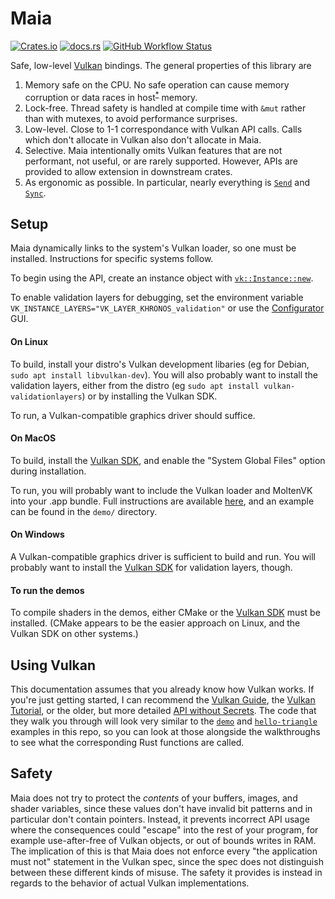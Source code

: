 # Maia

[![Crates.io](https://img.shields.io/crates/v/maia)](https://crates.io/crates/maia) [![docs.rs](https://img.shields.io/docsrs/maia)](https://docs.rs/maia/) [![GitHub Workflow Status](https://img.shields.io/github/workflow/status/danielkeller/maia/CI)](https://github.com/danielkeller/maia/actions/workflows/ci.yml)

Safe, low-level [Vulkan](https://en.wikipedia.org/wiki/Vulkan) bindings. The general properties of this library are

1. Memory safe on the CPU. No safe operation can cause memory corruption or data races in host<sup>[*](#safety)</sup> memory.
2. Lock-free. Thread safety is handled at compile time with `&mut` rather than with mutexes, to avoid performance surprises.
3. Low-level. Close to 1-1 correspondance with Vulkan API calls. Calls which don't allocate in Vulkan also don't allocate in Maia.
4. Selective. Maia intentionally omits Vulkan features that are not performant, not useful, or are rarely supported. However, APIs are provided to allow extension in downstream crates.
5. As ergonomic as possible. In particular, nearly everything is [`Send`](https://doc.rust-lang.org/std/marker/trait.Send.html) and [`Sync`](https://doc.rust-lang.org/std/marker/trait.Sync.html).

## Setup

Maia dynamically links to the system's Vulkan loader, so one must be installed. Instructions for specific systems follow.

To begin using the API, create an instance object with [`vk::Instance::new`](crate::vk::Instance::new()).

To enable validation layers for debugging, set the environment variable `VK_INSTANCE_LAYERS="VK_LAYER_KHRONOS_validation"` or use the [Configurator](https://vulkan.lunarg.com/doc/view/latest/windows/vkconfig.html) GUI.

#### On Linux

To build, install your distro's Vulkan development libaries (eg for Debian, `sudo apt install libvulkan-dev`). You will also probably want to install the validation layers, either from the distro (eg `sudo apt install vulkan-validationlayers`) or by installing the Vulkan SDK.

To run, a Vulkan-compatible graphics driver should suffice.

#### On MacOS

To build, install the [Vulkan SDK](https://vulkan.lunarg.com/sdk/home), and enable the "System Global Files" option during installation.

To run, you will probably want to include the Vulkan loader and MoltenVK into your .app bundle. Full instructions are available [here](crate::macos_instructions), and an example can be found in the `demo/` directory.

#### On Windows

A Vulkan-compatible graphics driver is sufficient to build and run. You will probably want to install the [Vulkan SDK](https://vulkan.lunarg.com/sdk/home) for validation layers, though.

#### To run the demos

To compile shaders in the demos, either CMake or the [Vulkan SDK](https://vulkan.lunarg.com/sdk/home) must be installed. (CMake appears to be the easier approach on Linux, and the Vulkan SDK on other systems.)

## Using Vulkan

This documentation assumes that you already know how Vulkan works. If you're just getting started, I can recommend the [Vulkan Guide](https://vkguide.dev/docs/chapter_1), the [Vulkan Tutorial](https://vulkan-tutorial.com/), or the older, but more detailed [API without Secrets](https://www.intel.com/content/www/us/en/developer/articles/training/api-without-secrets-introduction-to-vulkan-part-1.html). The code that they walk you through will look very similar to the [`demo`](https://github.com/danielkeller/maia/tree/main/demo) and [`hello-triangle`](https://github.com/danielkeller/maia/tree/main/hello-triangle) examples in this repo, so you can look at those alongside the walkthroughs to see what the corresponding Rust functions are called.

## Safety

Maia does not try to protect the _contents_ of your buffers, images, and shader variables, since these values don't have invalid bit patterns and in particular don't contain pointers. Instead, it prevents incorrect API usage where the consequences could "escape" into the rest of your program, for example use-after-free of Vulkan objects, or out of bounds writes in RAM. The implication of this is that Maia does not enforce every "the application must not" statement in the Vulkan spec, since the spec does not distinguish between these different kinds of misuse. The safety it provides is instead in regards to the behavior of actual Vulkan implementations.
